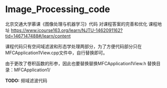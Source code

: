 # Image_Processing_code
北京交通大学慕课《图像处理与机器学习》代码   对课程答案的完善和优化
课程地址 https://www.icourse163.org/learn/NJTU-1462091162?tid=1467147488#/learn/content

课程代码只有空间域滤波和形态学处理两部分，为了方便代码部分只在MFCApplication1View.cpp文件中，自行替换即可。

由于更改了卷积函数的形参，因此也要替换替换MFCApplication1View.h
替换目录：MFCApplication1/

**TODO:**
频域滤波代码
